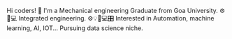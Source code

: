 Hi coders! 🙏
I'm a Mechanical engineering Graduate from Goa University. ⚙🔧💻
Integrated engineering. ⚙💡🔗💻🎛
Interested in Automation, machine learning, AI, IOT...
Pursuing data science niche. 
